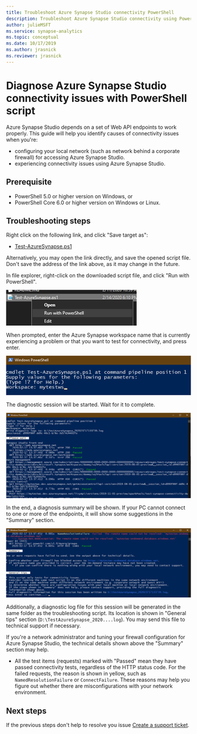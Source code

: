 ```yaml
---
title: Troubleshoot Azure Synapse Studio connectivity PowerShell 
description: Troubleshoot Azure Synapse Studio connectivity using PowerShell
author: julieMSFT 
ms.service: synapse-analytics 
ms.topic: conceptual
ms.date: 10/17/2019 
ms.author: jrasnick 
ms.reviewer: jrasnick
---
```


# Diagnose Azure Synapse Studio connectivity issues with PowerShell script

Azure Synapse Studio depends on a set of Web API endpoints to work properly. This guide will help you identify causes of connectivity issues when you're:
- configuring your local network (such as network behind a corporate firewall) for accessing Azure Synapse Studio.
- experiencing connectivity issues using Azure Synapse Studio.

## Prerequisite

* PowerShell 5.0 or higher version on Windows, or
* PowerShell Core 6.0 or higher version on Windows or Linux.

## Troubleshooting steps

Right click on the following link, and click "Save target as":

- [Test-AzureSynapse.ps1](https://go.microsoft.com/fwlink/?linkid=2119734)

Alternatively, you may open the link directly, and save the opened script file. Don't save the address of the link above, as it may change in the future.

In file explorer, right-click on the downloaded script file, and click "Run with PowerShell".

![Run downloaded script file with PowerShell](media/troubleshooting-synapse-studio-powershell/run-with-powershell.png)

When prompted, enter the Azure Synapse workspace name that is currently experiencing a problem or that you want to test for connectivity, and press enter.

![Enter workspace name](media/troubleshooting-synapse-studio-powershell/enter-workspace-name.png)

The diagnostic session will be started. Wait for it to complete.

![Wait for diagnosis to complete](media/troubleshooting-synapse-studio-powershell/wait-for-diagnosis.png)

In the end, a diagnosis summary will be shown. If your PC cannot connect to one or more of the endpoints, it will show some suggestions in the "Summary" section.

![Review diagnostic summary](media/troubleshooting-synapse-studio-powershell/diagnosis-summary.png)

Additionally, a diagnostic log file for this session will be generated in the same folder as the troubleshooting script. Its location is shown in "General tips" section (`D:\TestAzureSynapse_2020....log`). You may send this file to technical support if necessary.

If you're a network administrator and tuning your firewall configuration for Azure Synapse Studio, the technical details shown above the "Summary" section may help.

* All the test items (requests) marked with "Passed" mean they have passed connectivity tests, regardless of the HTTP status code.
 For the failed requests, the reason is shown in yellow, such as `NamedResolutionFailure` or `ConnectFailure`. These reasons may help you figure out whether there are misconfigurations with your network environment.


## Next steps
If the previous steps don't help to resolve you issue [Create a support ticket](../../sql-data-warehouse/sql-data-warehouse-get-started-create-support-ticket.md).
